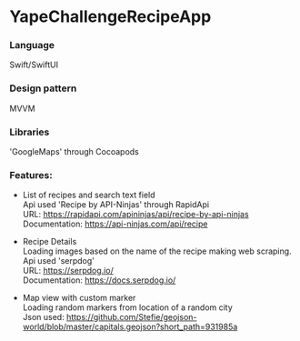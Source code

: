 # YapeChallengeRecipeApp

### Language
Swift/SwiftUI

### Design pattern
MVVM

### Libraries 
'GoogleMaps' through Cocoapods 

### Features:

- List of recipes and search text field <br>
  Api used 'Recipe by API-Ninjas' through RapidApi <br>
  URL: https://rapidapi.com/apininjas/api/recipe-by-api-ninjas <br>
  Documentation: https://api-ninjas.com/api/recipe
  
- Recipe Details <br>
  Loading images based on the name of the recipe making web scraping. <br>
  Api used 'serpdog' <br>
  URL: https://serpdog.io/ <br>
  Documentation: https://docs.serpdog.io/

- Map view with custom marker <br>
  Loading random markers from location of a random city <br>
  Json used: https://github.com/Stefie/geojson-world/blob/master/capitals.geojson?short_path=931985a



